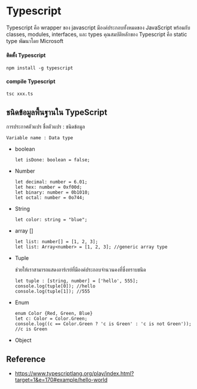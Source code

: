 # Typescript

Typescript คือ wrapper ของ javascript มีองค์ประกอบทั้งหมดของ JavaScript พร้อมกับ classes, modules, interfaces, และ types 
คุณสมบัติหลักของ Typescript คือ static type พัฒนาโดย Microsoft

#### ติดตั้ง Typescript

    npm install -g typescript
    
#### compile Typescript
    
    tsc xxx.ts
    

## ชนิดข้อมูลพื้นฐานใน TypeScript

การประกาศตัวแปร ชื่อตัวแปร : ชนิดข้อมูล 
    
    Variable name : Data type

  - boolean
  
        let isDone: boolean = false;
        
  - Number
  
        let decimal: number = 6.01;
        let hex: number = 0xf00d;
        let binary: number = 0b1010;
        let octal: number = 0o744;
        
  - String 
  
        let color: string = "blue";
        
  - array []
  
        let list: number[] = [1, 2, 3];
        let list: Array<number> = [1, 2, 3]; //generic array type
        
  - Tuple
  
    ช่วยให้เราสามารถแสดงอาร์เรย์ที่มีองค์ประกอบจำนวนคงที่ซึ่งทราบชนิด

        let tuple : [string, number] = ['hello', 555];
        console.log(tuple[0]); //hello
        console.log(tuple[1]); //555

  - Enum 
  
        enum Color {Red, Green, Blue}
        let c: Color = Color.Green;
        console.log((c == Color.Green ? 'c is Green' : 'c is not Green')); //c is Green
  
  - Object 
  
  
  ## Reference
  
  - https://www.typescriptlang.org/play/index.html?target=1&e=170#example/hello-world
